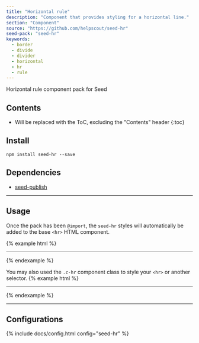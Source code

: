 ```yaml
---
title: "Horizontal rule"
description: "Component that provides styling for a horizontal line."
section: "Component"
source: "https://github.com/helpscout/seed-hr"
seed-pack: "seed-hr"
keywords:
  - border
  - divide
  - divider
  - horizontal
  - hr
  - rule
---
```


Horizontal rule component pack for Seed

## Contents

* Will be replaced with the ToC, excluding the "Contents" header
{:toc}

## Install

```
npm install seed-hr --save
```


## Dependencies

* [seed-publish](/seed/packs/seed-publish)



---


## Usage

Once the pack has been `@import`, the `seed-hr` styles will automatically be added to the base `<hr>` HTML component.

{% example html %}
<hr>
{% endexample %}

You may also used the `.c-hr` component class to style your `<hr>` or another selector.
{% example html %}
<hr class="c-hr">
<div class="c-hr"></div>
{% endexample %}



---



## Configurations

{% include docs/config.html config="seed-hr" %}
